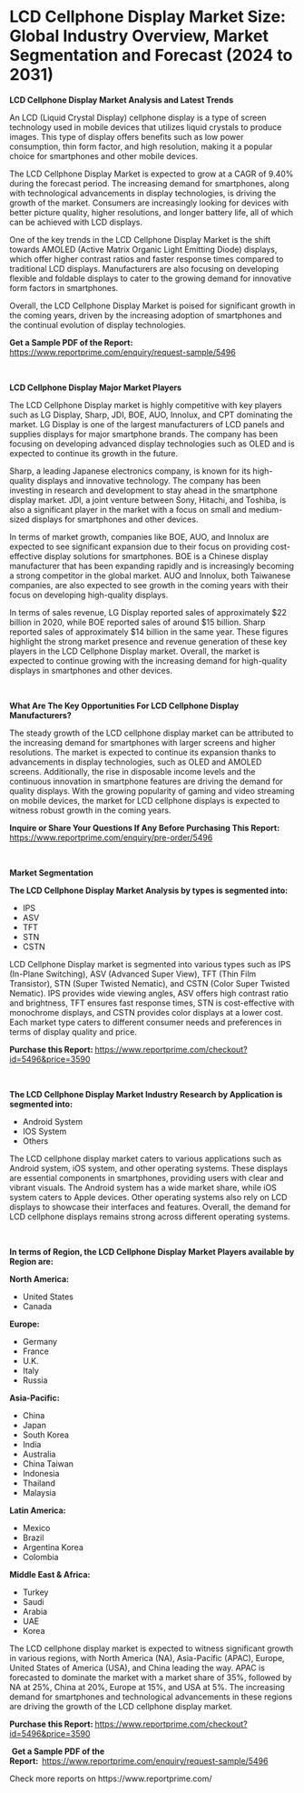 <p><h1>LCD Cellphone Display Market Size: Global Industry Overview, Market Segmentation and Forecast (2024 to 2031)</h1></p><p><strong>LCD Cellphone Display Market Analysis and Latest Trends</strong></p>
<p><p>An LCD (Liquid Crystal Display) cellphone display is a type of screen technology used in mobile devices that utilizes liquid crystals to produce images. This type of display offers benefits such as low power consumption, thin form factor, and high resolution, making it a popular choice for smartphones and other mobile devices.</p><p>The LCD Cellphone Display Market is expected to grow at a CAGR of 9.40% during the forecast period. The increasing demand for smartphones, along with technological advancements in display technologies, is driving the growth of the market. Consumers are increasingly looking for devices with better picture quality, higher resolutions, and longer battery life, all of which can be achieved with LCD displays.</p><p>One of the key trends in the LCD Cellphone Display Market is the shift towards AMOLED (Active Matrix Organic Light Emitting Diode) displays, which offer higher contrast ratios and faster response times compared to traditional LCD displays. Manufacturers are also focusing on developing flexible and foldable displays to cater to the growing demand for innovative form factors in smartphones.</p><p>Overall, the LCD Cellphone Display Market is poised for significant growth in the coming years, driven by the increasing adoption of smartphones and the continual evolution of display technologies.</p></p>
<p><strong>Get a Sample PDF of the Report:&nbsp;</strong> <a href="https://www.reportprime.com/enquiry/request-sample/5496">https://www.reportprime.com/enquiry/request-sample/5496</a></p>
<p>&nbsp;</p>
<p><strong>LCD Cellphone Display Major Market Players</strong></p>
<p><p>The LCD Cellphone Display market is highly competitive with key players such as LG Display, Sharp, JDI, BOE, AUO, Innolux, and CPT dominating the market. LG Display is one of the largest manufacturers of LCD panels and supplies displays for major smartphone brands. The company has been focusing on developing advanced display technologies such as OLED and is expected to continue its growth in the future.</p><p>Sharp, a leading Japanese electronics company, is known for its high-quality displays and innovative technology. The company has been investing in research and development to stay ahead in the smartphone display market. JDI, a joint venture between Sony, Hitachi, and Toshiba, is also a significant player in the market with a focus on small and medium-sized displays for smartphones and other devices.</p><p>In terms of market growth, companies like BOE, AUO, and Innolux are expected to see significant expansion due to their focus on providing cost-effective display solutions for smartphones. BOE is a Chinese display manufacturer that has been expanding rapidly and is increasingly becoming a strong competitor in the global market. AUO and Innolux, both Taiwanese companies, are also expected to see growth in the coming years with their focus on developing high-quality displays.</p><p>In terms of sales revenue, LG Display reported sales of approximately $22 billion in 2020, while BOE reported sales of around $15 billion. Sharp reported sales of approximately $14 billion in the same year. These figures highlight the strong market presence and revenue generation of these key players in the LCD Cellphone Display market. Overall, the market is expected to continue growing with the increasing demand for high-quality displays in smartphones and other devices.</p></p>
<p>&nbsp;</p>
<p><strong>What Are The Key Opportunities For LCD Cellphone Display Manufacturers?</strong></p>
<p><p>The steady growth of the LCD cellphone display market can be attributed to the increasing demand for smartphones with larger screens and higher resolutions. The market is expected to continue its expansion thanks to advancements in display technologies, such as OLED and AMOLED screens. Additionally, the rise in disposable income levels and the continuous innovation in smartphone features are driving the demand for quality displays. With the growing popularity of gaming and video streaming on mobile devices, the market for LCD cellphone displays is expected to witness robust growth in the coming years.</p></p>
<p><strong>Inquire or Share Your Questions If Any Before Purchasing This Report:</strong> <a href="https://www.reportprime.com/enquiry/pre-order/5496">https://www.reportprime.com/enquiry/pre-order/5496</a></p>
<p>&nbsp;</p>
<p><strong>Market Segmentation</strong></p>
<p><strong>The LCD Cellphone Display Market Analysis by types is segmented into:</strong></p>
<p><ul><li>IPS</li><li>ASV</li><li>TFT</li><li>STN</li><li>CSTN</li></ul></p>
<p><p>LCD Cellphone Display market is segmented into various types such as IPS (In-Plane Switching), ASV (Advanced Super View), TFT (Thin Film Transistor), STN (Super Twisted Nematic), and CSTN (Color Super Twisted Nematic). IPS provides wide viewing angles, ASV offers high contrast ratio and brightness, TFT ensures fast response times, STN is cost-effective with monochrome displays, and CSTN provides color displays at a lower cost. Each market type caters to different consumer needs and preferences in terms of display quality and price.</p></p>
<p><strong>Purchase this Report:&nbsp;</strong><a href="https://www.reportprime.com/checkout?id=5496&price=3590">https://www.reportprime.com/checkout?id=5496&price=3590</a></p>
<p>&nbsp;</p>
<p><strong>The LCD Cellphone Display Market Industry Research by Application is segmented into:</strong></p>
<p><ul><li>Android System</li><li>IOS System</li><li>Others</li></ul></p>
<p><p>The LCD cellphone display market caters to various applications such as Android system, iOS system, and other operating systems. These displays are essential components in smartphones, providing users with clear and vibrant visuals. The Android system has a wide market share, while iOS system caters to Apple devices. Other operating systems also rely on LCD displays to showcase their interfaces and features. Overall, the demand for LCD cellphone displays remains strong across different operating systems.</p></p>
<p>&nbsp;</p>
<p><strong>In terms of Region, the LCD Cellphone Display Market Players available by Region are:</strong></p>
<p>
    <p> <strong> North America: </strong>
        <ul>
            <li>United States</li>
            <li>Canada</li>
        </ul>
        </p> 
    <p> <strong> Europe: </strong>
        <ul>
            <li>Germany</li>
            <li>France</li>
            <li>U.K.</li>
            <li>Italy</li>
            <li>Russia</li>
        </ul>
        </p> 
    <p> <strong> Asia-Pacific: </strong>
        <ul>
            <li>China</li>
            <li>Japan</li>
            <li>South Korea</li>
            <li>India</li>
            <li>Australia</li>
            <li>China Taiwan</li>
            <li>Indonesia</li>
            <li>Thailand</li>
            <li>Malaysia</li>
        </ul>
        </p> 
    <p> <strong> Latin America: </strong>
        <ul>
            <li>Mexico</li>
            <li>Brazil</li>
            <li>Argentina Korea</li>
            <li>Colombia</li>
        </ul>
        </p> 
    <p> <strong> Middle East & Africa: </strong>
        <ul>
            <li>Turkey</li>
            <li>Saudi</li>
            <li>Arabia</li>
            <li>UAE</li>
            <li>Korea</li>
        </ul>
    </p>
    </p>
<p><p>The LCD cellphone display market is expected to witness significant growth in various regions, with North America (NA), Asia-Pacific (APAC), Europe, United States of America (USA), and China leading the way. APAC is forecasted to dominate the market with a market share of 35%, followed by NA at 25%, China at 20%, Europe at 15%, and USA at 5%. The increasing demand for smartphones and technological advancements in these regions are driving the growth of the LCD cellphone display market.</p></p>
<p><strong>Purchase this Report: </strong><a href="https://www.reportprime.com/checkout?id=5496&price=3590">https://www.reportprime.com/checkout?id=5496&price=3590</a></p>
<p>&nbsp;<strong>Get a Sample PDF of the Report:&nbsp;&nbsp;</strong><a href="https://www.reportprime.com/enquiry/request-sample/5496">https://www.reportprime.com/enquiry/request-sample/5496</a></p>
<p><strong></strong></p>
<p>Check more reports on https://www.reportprime.com/</p>